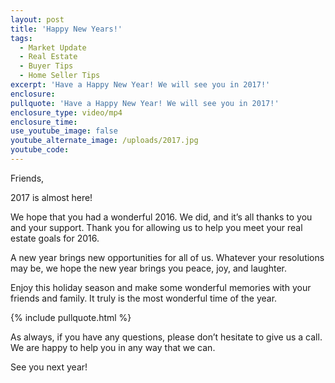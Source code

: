 ```yaml
---
layout: post
title: 'Happy New Years!'
tags:
  - Market Update
  - Real Estate
  - Buyer Tips
  - Home Seller Tips
excerpt: 'Have a Happy New Year! We will see you in 2017!'
enclosure:
pullquote: 'Have a Happy New Year! We will see you in 2017!'
enclosure_type: video/mp4
enclosure_time:
use_youtube_image: false
youtube_alternate_image: /uploads/2017.jpg
youtube_code:
---
```



Friends,

2017 is almost here!

We hope that you had a wonderful 2016. We did, and it’s all thanks to you and your support. Thank you for allowing us to help you meet your real estate goals for 2016.

A new year brings new opportunities for all of us. Whatever your resolutions may be, we hope the new year brings you peace, joy, and laughter.

Enjoy this holiday season and make some wonderful memories with your friends and family. It truly is the most wonderful time of the year.

{% include pullquote.html %}

As always, if you have any questions, please don’t hesitate to give us a call. We are happy to help you in any way that we can.

See you next year!